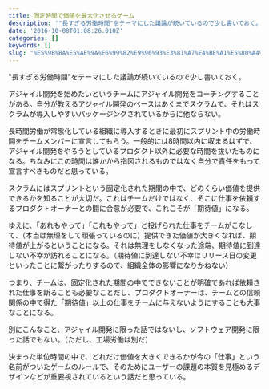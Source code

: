 ```yaml
---
title: 固定時間で価値を最大化させるゲーム
description: '"長すぎる労働時間"をテーマにした議論が続いているので少し書いておく。'
date: '2016-10-08T01:08:26.010Z'
categories: []
keywords: []
slug: "%E5%9B%BA%E5%AE%9A%E6%99%82%E9%96%93%E3%81%A7%E4%BE%A1%E5%80%A4%E3%82%92%E6%9C%80%E5%A4%A7%E5%8C%96%E3%81%95%E3%81%9B%E3%82%8B%E3%82%B2%E3%83%BC%E3..."
---
```

"長すぎる労働時間"をテーマにした議論が続いているので少し書いておく。

アジャイル開発を始めたいというチームにアジャイル開発をコーチングすることがある。自分が教えるアジャイル開発のベースはあくまでスクラムで、それはスクラムが導入しやすいパッケージングされているからに他ならない。

長時間労働が常態化している組織に導入するときに最初にスプリント中の労働時間をチームメンバーに宣言してもらう。一般的には8時間以内に収まるはずで、アジャイル開発をやろうとしているプロダクト以外に必要な時間を抜いたものになる。ちなみにこの時間は誰かから指図されるものではなく自分で責任をもって宣言すべきものだと思っている。

スクラムにはスプリントという固定化された期間の中で、どのくらい価値を提供できるかを知ることが大切だ。これはチームだけではなく、そこに仕事を依頼するプロダクトオーナーとの間に合意が必要で、これこそが「期待値」になる。

ゆえに、「あれもやって」「これもやって」と投げられた仕事をチームがこなして、（本当は無理をして頑張っているのに）提供できた価値が大きくなれば、期待値が上がるということになる。それは無理をしなくなった途端、期待値に到達しない不幸が訪れることになる。（期待値に到達しない不幸はリリース日の変更といったことに繋がったりするので、組織全体の影響になりかねない）

つまり、チームは、固定化された期間の中でできないことが明確であれば依頼された仕事を断ることも必要なことだし、プロダクトオーナーは、チームとの信頼関係の中で得た「期待値」以上の仕事をチームに与えないようにすることも大事なことになる。

別にこんなこと、アジャイル開発に限った話ではないし、ソフトウェア開発に限った話でもない。（ただし、工場労働は別だ）

決まった単位時間の中で、どれだけ価値を大きくできるかが今の「仕事」という名前がついたゲームのルールで、そのためにユーザーの課題の本質を見極めるデザインなどが重要視されているという話だと思っている。